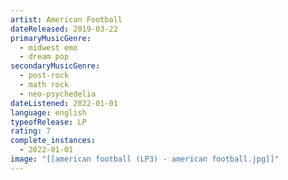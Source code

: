 ```yaml
---
artist: American Football
dateReleased: 2019-03-22
primaryMusicGenre:
  - midwest emo
  - dream pop
secondaryMusicGenre:
  - post-rock
  - math rock
  - neo-psychedelia
dateListened: 2022-01-01
language: english
typeofRelease: LP
rating: 7
complete_instances:
  - 2022-01-01
image: "[[american football (LP3) - american football.jpg]]"
---
```

